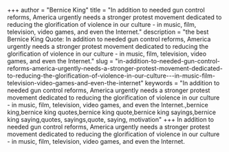 +++
author = "Bernice King"
title = "In addition to needed gun control reforms, America urgently needs a stronger protest movement dedicated to reducing the glorification of violence in our culture - in music, film, television, video games, and even the Internet."
description = "the best Bernice King Quote: In addition to needed gun control reforms, America urgently needs a stronger protest movement dedicated to reducing the glorification of violence in our culture - in music, film, television, video games, and even the Internet."
slug = "in-addition-to-needed-gun-control-reforms-america-urgently-needs-a-stronger-protest-movement-dedicated-to-reducing-the-glorification-of-violence-in-our-culture---in-music-film-television-video-games-and-even-the-internet"
keywords = "In addition to needed gun control reforms, America urgently needs a stronger protest movement dedicated to reducing the glorification of violence in our culture - in music, film, television, video games, and even the Internet.,bernice king,bernice king quotes,bernice king quote,bernice king sayings,bernice king saying,quotes, sayings,quote, saying, motivation"
+++
In addition to needed gun control reforms, America urgently needs a stronger protest movement dedicated to reducing the glorification of violence in our culture - in music, film, television, video games, and even the Internet.
